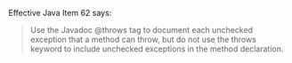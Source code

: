Effective Java Item 62 says:

> Use the Javadoc @throws tag to document each unchecked exception that a
> method can throw, but do not use the throws keyword to include unchecked
> exceptions in the method declaration.
